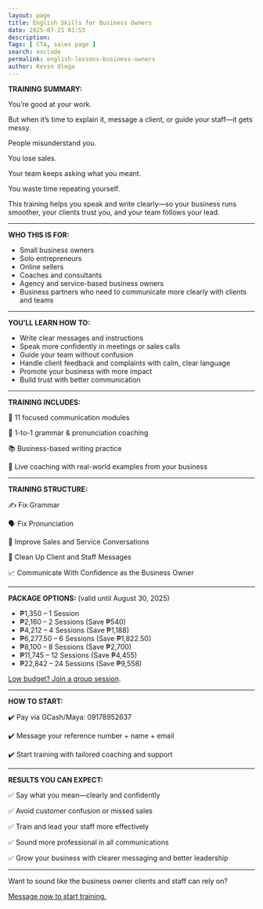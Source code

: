 ```yaml
--- 
layout: page
title: English Skills for Business Owners
date: 2025-07-21 01:53
description: 
Tags: [ CTA, sales page ]
search: exclude
permalink: english-lessons-business-owners 
author: Kevin Olega 
--- 
```


**TRAINING SUMMARY:**

You’re good at your work.

But when it’s time to explain it, message a client, or guide your staff—it gets messy.

People misunderstand you.

You lose sales.

Your team keeps asking what you meant.

You waste time repeating yourself.

This training helps you speak and write clearly—so your business runs smoother, your clients trust you, and your team follows your lead.

---

**WHO THIS IS FOR:**

* Small business owners
* Solo entrepreneurs
* Online sellers
* Coaches and consultants
* Agency and service-based business owners
* Business partners who need to communicate more clearly with clients and teams

---

**YOU’LL LEARN HOW TO:**

* Write clear messages and instructions
* Speak more confidently in meetings or sales calls
* Guide your team without confusion
* Handle client feedback and complaints with calm, clear language
* Promote your business with more impact
* Build trust with better communication

---

**TRAINING INCLUDES:**

📖 11 focused communication modules

📱 1-to-1 grammar & pronunciation coaching

📚 Business-based writing practice

🧠 Live coaching with real-world examples from your business

---

**TRAINING STRUCTURE:**

✍️ Fix Grammar

🗣️ Fix Pronunciation

📢 Improve Sales and Service Conversations

📩 Clean Up Client and Staff Messages

📈 Communicate With Confidence as the Business Owner

---

**PACKAGE OPTIONS:**
(valid until August 30, 2025)

* ₱1,350 – 1 Session
* ₱2,160 – 2 Sessions (Save ₱540)
* ₱4,212 – 4 Sessions (Save ₱1,188)
* ₱6,277.50 – 6 Sessions (Save ₱1,822.50)
* ₱8,100 – 8 Sessions (Save ₱2,700)
* ₱11,745 – 12 Sessions (Save ₱4,455)
* ₱22,842 – 24 Sessions (Save ₱9,558)

<a href="https://callcentertrainingtips.com/group-sessions">Low budget? Join a group session</a>.

---

**HOW TO START:**

✔️ Pay via GCash/Maya: 09178952637

✔️ Message your reference number + name + email

✔️ Start training with tailored coaching and support

---

**RESULTS YOU CAN EXPECT:**

✅ Say what you mean—clearly and confidently

✅ Avoid customer confusion or missed sales

✅ Train and lead your staff more effectively

✅ Sound more professional in all communications

✅ Grow your business with clearer messaging and better leadership

---

Want to sound like the business owner clients and staff can rely on?

<a href="https://www.facebook.com/callcentertrainingtips">Message now to start training.</a>